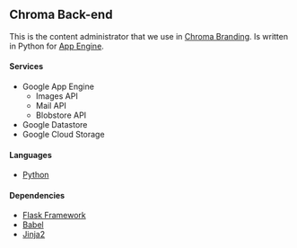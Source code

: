 ## Chroma Back-end

This is the content administrator that we use in [Chroma Branding][0]. Is written in Python for [App Engine][1]. 

#### Services
- Google App Engine
    - Images API
    - Mail API
    - Blobstore API
- Google Datastore
- Google Cloud Storage

#### Languages
- [Python][2]

#### Dependencies
- [Flask Framework][3]
- [Babel][4]
- [Jinja2][5]


[0]: http://www.chromabranding.com
[1]: https://cloud.google.com
[2]: https://www.python.org/
[3]: https://flask.pocoo.org
[4]: https://pythonhosted.org/Flask-Babel/
[5]: http://jinja.pocoo.org/
